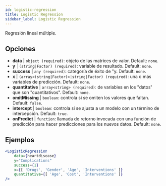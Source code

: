 ```yaml
---
id: logistic-regression
title: Logistic Regression
sidebar_label: Logistic Regression
---
```


Regresión lineal múltiple.

## Opciones

* __data__ | `object (required)`: objeto de las matrices de valor. Default: `none`.
* __y__ | `(string|Factor) (required)`: variable de resultado. Default: `none`.
* __success__ | `any (required)`: categoría de éxito de "y. Default: `none`.
* __x__ | `(array<(string|Factor)>|string|Factor) (required)`: una o más variables de predicción. Default: `none`.
* __quantitative__ | `array<string> (required)`: de variables en los "datos" que son "cuantitativos". Default: `none`.
* __omitMissing__ | `boolean`: controla si se omiten los valores que faltan. Default: `false`.
* __intercept__ | `boolean`: controla si se ajusta a un modelo con un término de intercepción. Default: `true`.
* __onPredict__ | `function`: llamada de retorno invocada con una función de predicción para hacer predicciones para los nuevos datos. Default: `none`.


## Ejemplos

```jsx live
<LogisticRegression 
    data={heartdisease} 
    y="Complications"
    success={1}
    x={[ 'Drugs', 'Gender', 'Age', 'Interventions' ]}
    quantitative={[ 'Age', 'Cost', 'Interventions' ]}
/>
```

